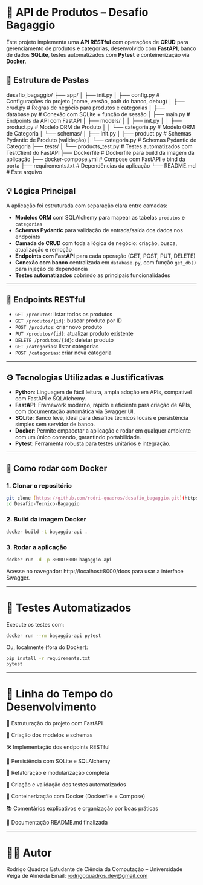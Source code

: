 # 🧰 API de Produtos – Desafio Bagaggio

Este projeto implementa uma **API RESTful** com operações de **CRUD** para gerenciamento de produtos e categorias, desenvolvido com **FastAPI**, banco de dados **SQLite**, testes automatizados com **Pytest** e conteinerização via **Docker**.

## 📁 Estrutura de Pastas
desafio_bagaggio/
├── app/
│ ├── init.py
│ ├── config.py # Configurações do projeto (nome, versão, path do banco, debug)
│ ├── crud.py # Regras de negócio para produtos e categorias
│ ├── database.py # Conexão com SQLite + função de sessão
│ ├── main.py # Endpoints da API com FastAPI
│ ├── models/
│ │ ├── init.py
│ │ ├── product.py # Modelo ORM de Produto
│ │ └── categoria.py # Modelo ORM de Categoria
│ └── schemas/
│ ├── init.py
│ ├── product.py # Schemas Pydantic de Produto (validação)
│ └── categoria.py # Schemas Pydantic de Categoria
├── tests/
│ └── products_test.py # Testes automatizados com TestClient do FastAPI
├── Dockerfile # Dockerfile para build da imagem da aplicação
├── docker-compose.yml # Compose com FastAPI e bind da porta
├── requirements.txt # Dependências da aplicação
└── README.md # Este arquivo

## 💡 Lógica Principal

A aplicação foi estruturada com separação clara entre camadas:

- **Modelos ORM** com SQLAlchemy para mapear as tabelas `produtos` e `categorias`
- **Schemas Pydantic** para validação de entrada/saída dos dados nos endpoints
- **Camada de CRUD** com toda a lógica de negócio: criação, busca, atualização e remoção
- **Endpoints com FastAPI** para cada operação (GET, POST, PUT, DELETE)
- **Conexão com banco** centralizada em `database.py`, com função `get_db()` para injeção de dependência
- **Testes automatizados** cobrindo as principais funcionalidades

---

## 🧪 Endpoints RESTful

- `GET /produtos`: listar todos os produtos
- `GET /produtos/{id}`: buscar produto por ID
- `POST /produtos`: criar novo produto
- `PUT /produtos/{id}`: atualizar produto existente
- `DELETE /produtos/{id}`: deletar produto
- `GET /categorias`: listar categorias
- `POST /categorias`: criar nova categoria

---

## ⚙️ Tecnologias Utilizadas e Justificativas

- **Python**: Linguagem de fácil leitura, ampla adoção em APIs, compatível com FastAPI e SQLAlchemy.
- **FastAPI**: Framework moderno, rápido e eficiente para criação de APIs, com documentação automática via Swagger UI.
- **SQLite**: Banco leve, ideal para desafios técnicos locais e persistência simples sem servidor de banco.
- **Docker**: Permite empacotar a aplicação e rodar em qualquer ambiente com um único comando, garantindo portabilidade.
- **Pytest**: Ferramenta robusta para testes unitários e integração.

---

## 🐳 Como rodar com Docker

### 1. Clonar o repositório
```bash
git clone [https://github.com/rodri-quadros/desafio_bagaggio.git](https://github.com/rodri-quadros/Desafio-Tecnico-Bagaggio.git)
cd Desafio-Tecnico-Bagaggio
```
### 2. Build da imagem Docker
```bash
docker build -t bagaggio-api .
```
### 3. Rodar a aplicação
```bash
docker run -d -p 8000:8000 bagaggio-api
```
Acesse no navegador: http://localhost:8000/docs para usar a interface Swagger.

---

# 🧪 Testes Automatizados
Execute os testes com:
```bash
docker run --rm bagaggio-api pytest
```
Ou, localmente (fora do Docker):
```bash
pip install -r requirements.txt
pytest
```

---

# 📅 Linha do Tempo do Desenvolvimento

  📁 Estruturação do projeto com FastAPI 
  
  🧱 Criação dos modelos e schemas 
  
  🛠️ Implementação dos endpoints RESTful 
  
  💾 Persistência com SQLite e SQLAlchemy 
  
  🔁 Refatoração e modularização completa 
  
  🧪 Criação e validação dos testes automatizados
  
  🐳 Conteinerização com Docker (Dockerfile + Compose) 
  
  📚 Comentários explicativos e organização por boas práticas 
  
  📄 Documentação README.md finalizada 

---

# 👨‍💻 Autor
Rodrigo Quadros
Estudante de Ciência da Computação – Universidade Veiga de Almeida
Email: rodrigoquadros.dev@gmail.com

